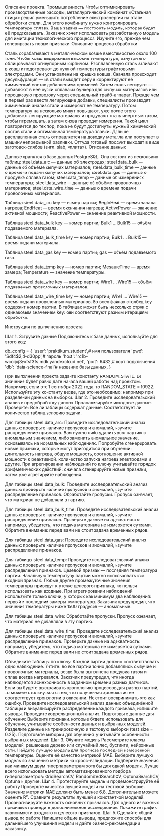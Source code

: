 Описание проекта. Промышленность
Чтобы оптимизировать производственные расходы, металлургический комбинат «Стальная птица» решил уменьшить потребление электроэнергии на этапе обработки стали. Для этого комбинату нужно контролировать температуру сплава. Ваша задача — построить модель, которая будет её предсказывать. Заказчик хочет использовать разработанную модель для имитации технологического процесса. Изучите его, прежде чем генерировать новые признаки.
Описание процесса обработки

Сталь обрабатывают в металлическом ковше вместимостью около 100 тонн. Чтобы ковш выдерживал высокие температуры, изнутри его облицовывают огнеупорным кирпичом. Расплавленную сталь заливают в ковш и подогревают до нужной температуры графитовыми электродами. Они установлены на крышке ковша.
Сначала происходит десульфурация — из стали выводят серу и корректируют её химический состав добавлением примесей. Затем сталь легируют — добавляют в неё куски сплава из бункера для сыпучих материалов или порошковую проволоку через специальный трайб-аппарат.
Прежде чем в первый раз ввести легирующие добавки, специалисты производят химический анализ стали и измеряют её температуру. Потом температуру на несколько минут повышают, уже после этого добавляют легирующие материалы и продувают сталь инертным газом, чтобы перемешать, а затем снова проводят измерения. Такой цикл повторяется до тех пор, пока не будут достигнуты нужный химический состав стали и оптимальная температура плавки.
Дальше расплавленная сталь отправляется на доводку металла или поступает в машину непрерывной разливки. Оттуда готовый продукт выходит в виде заготовок-слябов (англ. slab, «плита»).
Описание данных

Данные хранятся в базе данных PostgreSQL. Она состоит из нескольких таблиц:
steel.data_arc — данные об электродах;
steel.data_bulk — данные об объёме сыпучих материалов;
steel.data_bulk_time — данные о времени подачи сыпучих материалов;
steel.data_gas — данные о продувке сплава газом;
steel.data_temp — данные об измерениях температуры;
steel.data_wire — данные об объёме проволочных материалов;
steel.data_wire_time — данные о времени подачи проволочных материалов.

Таблица steel.data_arc
key — номер партии;
BeginHeat — время начала нагрева;
EndHeat — время окончания нагрева;
ActivePower — значение активной мощности;
ReactivePower — значение реактивной мощности.

Таблица steel.data_bulk
key — номер партии;
Bulk1 … Bulk15 — объём подаваемого материала.

Таблица steel.data_bulk_time
key — номер партии;
Bulk1 … Bulk15 — время подачи материала.

Таблица steel.data_gas
key — номер партии;
gas — объём подаваемого газа.

Таблица steel.data_temp
key — номер партии;
MesaureTime — время замера;
Temperature — значение температуры.

Таблица steel.data_wire
key — номер партии;
Wire1 … Wire15 — объём подаваемых проволочных материалов.

Таблица steel.data_wire_time
key — номер партии;
Wire1 … Wire15 — время подачи проволочных материалов.
Во всех файлах столбец key содержит номер партии. В таблицах может быть несколько строк с одинаковым значением key: они соответствуют разным итерациям обработки.

Инструкция по выполнению проекта

Шаг 1. Загрузите данные
Подключитесь к базе данных, используйте для этого код:

db_config = {
'user': 'praktikum_student',# имя пользователя
'pwd': 'Sdf4$2;d-d30pp',# пароль
'host': 'rc1b-wcoijxj3yxfsf3fs.mdb.yandexcloud.net',
'port': 6432,# порт подключения
'db': 'data-science-final'# название базы данных,
}
 
При выполнении проекта задайте константу RANDOM_STATE. Её значение будет равно дате начала вашей работы над проектом. Например, если это 1 сентября 2022 года, то RANDOM_STATE = 10922. Используйте эту константу везде, где это необходимо: например при разделении данных на выборки.
Шаг 2. Проведите исследовательский анализ и предобработку данных
Проанализируйте исходные данные. Проверьте:
Все ли таблицы содержат данные.
Соответствует ли количество таблиц условию задачи.

Для таблицы steel.data_arc:
Проведите исследовательский анализ данных: проверьте наличие пропусков и аномалий, изучите распределение признаков.
Вам нужно либо удалить всю партию с аномальным значением, либо заменить аномальное значение, основываясь на нормальных наблюдениях.
Попробуйте сгенерировать новые признаки, которые могут пригодиться при обучении: длительность нагрева, общую мощность, соотношение активной мощности к реактивной, количество запуска нагрева электродами и другие.
При агрегировании наблюдений по ключу учитывайте порядок арифметических действий: сначала сгенерируйте новые признаки, затем уже агрегируйте наблюдения.

Для таблицы steel.data_bulk:
Проведите исследовательский анализ данных: проверьте наличие пропусков и аномалий, изучите распределение признаков.
Обработайте пропуски. Пропуск означает, что материал не добавляли в партию.

Для таблицы steel.data_bulk_time:
Проведите исследовательский анализ данных: проверьте наличие пропусков и аномалий, изучите распределение признаков.
Проверьте данные на адекватность: например, убедитесь, что подача материала не измеряется сутками. Обратите внимание: перед вами не стоит задача временных рядов.

Для таблицы steel.data_gas:
Проведите исследовательский анализ данных: проверьте наличие пропусков и аномалий, изучите распределение признаков.

Для таблицы steel.data_temp:
Проведите исследовательский анализ данных: проверьте наличие пропусков и аномалий, изучите распределения признаков.
Целевой признак — последняя температура партии. Начальную температуру партии можно использовать как входной признак. Любые другие промежуточные значения температуры приведут к утечке целевого признака, их нельзя использовать как входные.
При агрегировании наблюдений используйте только ключи, у которых как минимум два наблюдения: первый и последний замеры температуры.
Заказчик предупредил, что значения температуры ниже 1500 градусов — аномальные.

Для таблицы steel.data_wire:
Обработайте пропуски. Пропуск означает, что материал не добавляли в эту партию.

Для таблицы steel.data_wire_time:
Проведите исследовательский анализ данных: проверьте наличие пропусков и аномалий, изучите распределение признаков.
Проверьте данные на адекватность: например, убедитесь, что подача материала не измеряется сутками. Обратите внимание: перед вами не стоит задача временных рядов.

Объедините таблицы по ключу:
Каждой партии должно соответствовать одно наблюдение.
Учтите: во все партии точно добавлялись сыпучие и проволочные материалы, везде была выполнена продувка газом и сплав всегда нагревался.
Заказчик предупредил, что иногда наблюдается асинхронность в заданном времени разных датчиков. Если вы будете выстраивать хронологию процессов для разных партий, то можете столкнуться с тем, что полученная хронология не соответствует хронологии в описании. Не стоит воспринимать это как ошибку.
Проведите исследовательский анализ данных объединённой таблицы и визуализируйте распределение каждого признака, напишите выводы.
Проведите корреляционный анализ.
Подготовьте данные для обучения:
Выберите признаки, которые будете использовать для обучения, учитывайте особенности данных и выбранных моделей.
Разделите данные на тренировочную и тестовую выборки (test_size = 0.25).
Подготовьте выборки для обучения, учитывайте особенности выбранных моделей.
Шаг 3. Обучите модель
Рассмотрите классы моделей: 
решающее дерево или случайный лес,
бустинги,
нейронные сети.
Найдите лучшую модель для прогноза последней измеренной температуры. Оцените её качество метрикой MAE. Выберите лучшую модель по значению метрики на кросс-валидации.
Подберите значения как минимум двум гиперпараметрам хотя бы для одной модели. Лучше всего использовать методы автоматизированного подбора гиперпараметров: GridSearchCV, RandomizedSearchCV, OptunaSearchCV, Optuna и другие.
Шаг 4. Протестируйте модель и продемонстрируйте её работу
Проверьте качество лучшей модели на тестовой выборке. Значение метрики MAE должно быть менее 6.8.
Дополнительно можете оценить R².
Сравните результаты лучшей и константной моделей.
Проанализируйте важность основных признаков.
Для одного из важных признаков проведите дополнительное исследование: 
Покажите график зависимости входного и целевого признаков.
Шаг 5. Сделайте общий вывод по работе
Напишите общие выводы, предложите способы для дальнейшего улучшения модели и дайте бизнес-рекомендации заказчику.